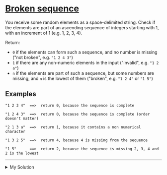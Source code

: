 # [Broken sequence](https://www.codewars.com/kata/5512e5662b34d88e44000060)

You receive some random elements as a space-delimited string. Check if the elements are part of an ascending sequence of integers starting with 1, with an increment of 1 (e.g. 1, 2, 3, 4).

Return:

- `0` if the elements can form such a sequence, and no number is missing ("not broken", e.g. `"1 2 4 3"`)
- `1` if there are any non-numeric elements in the input ("invalid", e.g. `"1 2 a"`)
- `n` if the elements are part of such a sequence, but some numbers are missing, and `n` is the lowest of them ("broken", e.g. `"1 2 4"` or `"1 5"`)

## Examples

    "1 2 3 4"  ==>  return 0, because the sequence is complete

    "1 2 4 3"  ==>  return 0, because the sequence is complete (order doesn't matter)

    "2 1 3 a"  ==>  return 1, because it contains a non numerical character

    "1 3 2 5"  ==>  return 4, because 4 is missing from the sequence

    "1 5"      ==>  return 2, because the sequence is missing 2, 3, 4 and 2 is the lowest

---

<details><summary>My Solution</summary>

```js
function findMissingNumber(sequence) {
  if (!sequence) return 0

  let arr = sequence.split(' ')
  if (arr.some(v => isNaN(Number(v)))) return 1

  let sortedArr = arr.map(Number).sort((a, b) => a - b)
  if (sortedArr[0] !== 1) return 1
  for (let i = 0; i < sortedArr.length - 1; i++) {
    if (sortedArr[i] !== sortedArr[i + 1] - 1) return sortedArr[i] + 1
  }

  return 0
}
```

</details>
